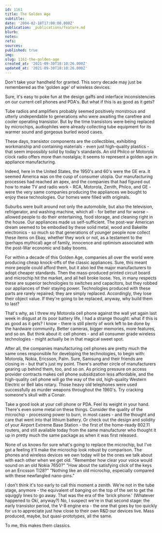 ```yaml
---
id: 1161
title: The Golden Age
subtitle: 
date: '2004-02-18T17:00:00.000Z'
publication: _publications/feature.md
blurb: 
notes: 
refs: 
sources: 
published: true
img: 
slug: 1161-the-golden-age
created_at: '2021-09-30T18:10:26.000Z'
updated_at: '2021-09-30T18:10:26.000Z'
---
```


Don't take your handheld for granted. This sorry decade may just be remembered as the 'golden age' of wireless devices.

Sure, it's easy to poke fun at the design gaffs and interface inconsistencies on our current cell phones and PDA's. But what if this is as good as it gets?

Tube radios and amplifiers probably seemed positively monstrous and utterly undependable to generations who were awaiting the carefree and cooler operating transistor. But by the time transistors were being replaced by microchips, audiophiles were already collecting tube equipment for its warmer sound and gorgeous burled wood cases.

These days, transistor components are the collectibles, exhibiting workmanship and containing materials - even just high-quality plastics - that seem impossibly solid by today's standards. An old Philco or Motorola clock radio offers more than nostalgia; it seems to represent a golden age in appliance manufacturing.

Indeed, here in the United States, the 1950's and 60's were the GE era. It seemed America was on the cusp of consumer utopia. Our manufacturing processes had reached an apex, and the companies that had figured out how to make TV and radio work - RCA, Motorola, Zenith, Philco, and GE - were the very same companies producing the appliances we bought to enjoy these technologies. Our homes were filled with originals.

Suburbs were built around not only the automobile, but also the television, refrigerator, and washing machine, which all - for better and for worse - allowed people to do their entertaining, food storage, and cleaning right in the house. Our appliances made us self-sufficient. The post-war American dream seemed to be embodied by these solid metal, wood and Bakelite electronics - so much so that generations of younger people now collect these items on Ebay, whether they work or not, as a testament to the (perhaps mythical) age of family, innocence and optimism associated with the post-War economic and baby booms.

For within a decade of this Golden Age, companies all over the world were producing cheap knock-offs of the classic appliances. Sure, this meant more people could afford them, but it also led the major manufacturers to adopt cheaper standards. Then the mass-produced printed circuit board and microchip hit the market, and all hell broke loose. Yes, in many respects these are superior technologies to switches and capacitors, but they robbed our appliances of their staying power. Technologies produced with these parts are rarely repaired; they are simply replaced. Accordingly, they lose their object value. If they're going to be replaced, anyway, why build them to last?

That's why, as I threw my Motorola cell phone against the wall yet again last week in disgust at its poor battery life, I had a strange thought: what if this is as good as it gets? I know - there is still plenty of work left to be done by the hardware community. Better cameras, bigger memories, more features, and so on. But think about it: cell phones - and all consumer grade wireless technologies - might actually be in that magical sweet spot.

After all, the companies manufacturing cell phones are pretty much the same ones responsible for developing the technologies, to begin with: Motorola, Nokia, Ericsson, Palm. Sure, Samsung and their friends are closing in - but that's just my point. There's another circle of manufacturers gearing up behind them, too, and so on. As pricing pressure on access provider contracts makes cell phone subsidization less affordable, and the high-quality cell phone will go the way of the old, high-quality Western Electric or Bell labs rotary. Those heavy old telephones were used successfully as murder weapons throughout the 1960's. Try cracking someone's skull with a Conair.

Take a good look at your cell phone or PDA. Feel its weight in your hand. There's even some metal on these things. Consider the quality of the microchip - processing power to burn, in most cases - and the thought and care that went into that lithium battery. Or check out the design and solidity of your Airport Extreme Base Station - the first of the home-ready 802.11 routers, and still available today from the same manufacturer who thought it up in pretty much the same package as when it was first released.

None of us knows for sure what's going to replace the microchip, but I've got a feeling it'll make the microchip look robust by comparison. The phones and wireless devices we own today will be the ones we talk about with each other when we get old. "Remember how clear your voice would sound on an old Nokia 7650?" "How about the satisfying click of the keys on an Ericsson TI28?" "Nothing like an old microchip, especially compared with these newfangled nano-pins."

I don't think it's too early to call this moment a zenith. We're not in the tube stage, anymore - the equivalent of banging on the top of the set to get the squiggly lines to go away. That was the era of the 'brick phone.' (Whatever happened to Oki, anyway?) No, I suspect we're in that second stage: the early transistor period, the V-8 engine era - the one that goes by too quickly for us to appreciate just how close to their own R&D our devices live. Mass produced, maybe, but quasi-prototypes, all the same.

To me, this makes them classics.

